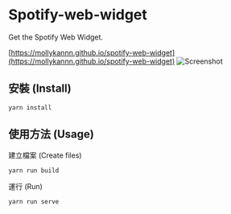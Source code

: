 # Spotify-web-widget

Get the Spotify Web Widget.

[https://mollykannn.github.io/spotify-web-widget](https://mollykannn.github.io/spotify-web-widget)
![Screenshot](https://mollykannn.github.io/spotify-web-widget/screenshot.png)


## 安裝 (Install)

```shell
yarn install
```

## 使用方法 (Usage)

建立檔案 (Create files)
```shell
yarn run build
```

運行 (Run)
```shell
yarn run serve
```
